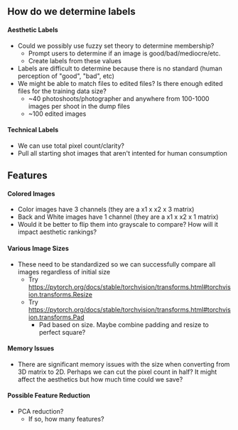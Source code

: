 ## How do we determine labels
#### Aesthetic Labels
- Could we possibly use fuzzy set theory to determine membership?
    - Prompt users to determine if an image is good/bad/mediocre/etc.
    - Create labels from these values 
- Labels are difficult to determine because there is no standard (human perception of "good", "bad", etc)
- We might be able to match files to edited files? Is there enough edited files for the training data size?
    - ~40 photoshoots/photographer and anywhere from 100-1000 images per shoot in the dump files
    - ~100 edited images

#### Technical Labels
- We can use total pixel count/clarity?
- Pull all starting shot images that aren't intented for human consumption

## Features
#### Colored Images
- Color images have 3 channels (they are a x1 x x2 x 3 matrix)
- Back and White images have 1 channel (they are a x1 x x2 x 1 matrix)
- Would it be better to flip them into grayscale to compare? How will it impact aesthetic rankings?

#### Various Image Sizes
- These need to be standardized so we can successfully compare all images regardless of initial size
    - Try https://pytorch.org/docs/stable/torchvision/transforms.html#torchvision.transforms.Resize
    - Try https://pytorch.org/docs/stable/torchvision/transforms.html#torchvision.transforms.Pad 
        - Pad based on size. Maybe combine padding and resize to perfect square?

#### Memory Issues
- There are significant memory issues with the size when converting from 3D matrix to 2D. Perhaps we can cut the pixel count in half? It might affect the aesthetics but how much time could we save?

#### Possible Feature Reduction
- PCA reduction? 
    - If so, how many features?